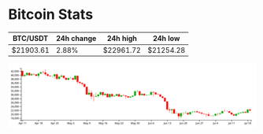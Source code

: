 # Bitcoin Stats

BTC/USDT|24h change|24h high|24h low|
|---|---|---|---|
|$21903.61|2.88%|$22961.72|$21254.28|

<img src="./chart.svg">
